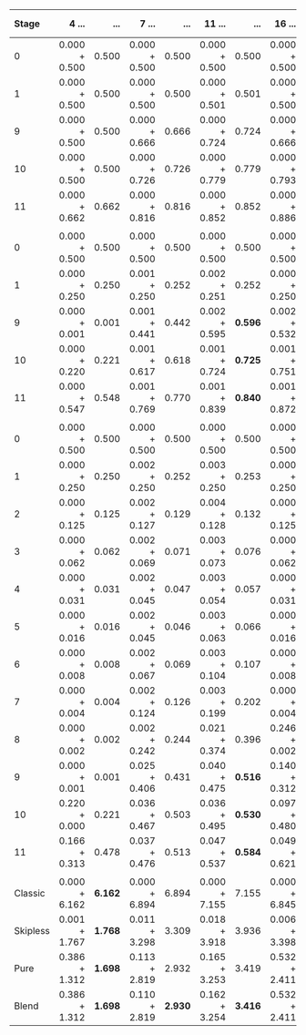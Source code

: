 |Stage|4 ...|...|7 ...|...|11 ...|...|16 ...|...|Uneven 4 ...|...|
|:--|----:|--:|----:|--:|----:|--:|----:|--:|----:|--:|
|0|0.000 + 0.500|0.500|0.000 + 0.500|0.500|0.000 + 0.500|0.500|0.000 + 0.500|0.500|0.000 + 0.500|0.500|
|1|0.000 + 0.500|0.500|0.000 + 0.500|0.500|0.000 + 0.501|0.501|0.000 + 0.500|0.500|0.000 + 0.500|0.500|
|9|0.000 + 0.500|0.500|0.000 + 0.666|0.666|0.000 + 0.724|0.724|0.000 + 0.666|0.666|0.000 + 0.573|**0.573**|
|10|0.000 + 0.500|0.500|0.000 + 0.726|0.726|0.000 + 0.779|0.779|0.000 + 0.793|0.793|0.000 + 0.597|**0.597**|
|11|0.000 + 0.662|0.662|0.000 + 0.816|0.816|0.000 + 0.852|0.852|0.000 + 0.886|0.886|0.000 + 0.691|**0.691**|
||||||||
|0|0.000 + 0.500|0.500|0.000 + 0.500|0.500|0.000 + 0.500|0.500|0.000 + 0.500|0.500|0.000 + 0.500|0.500|
|1|0.000 + 0.250|0.250|0.001 + 0.250|0.252|0.002 + 0.251|0.252|0.000 + 0.250|0.250|0.001 + 0.250|0.251|
|9|0.000 + 0.001|0.001|0.001 + 0.441|0.442|0.002 + 0.595|**0.596**|0.002 + 0.532|0.534|0.001 + 0.256|**0.256**|
|10|0.000 + 0.220|0.221|0.001 + 0.617|0.618|0.001 + 0.724|**0.725**|0.001 + 0.751|0.752|0.000 + 0.378|**0.378**|
|11|0.000 + 0.547|0.548|0.001 + 0.769|0.770|0.001 + 0.839|**0.840**|0.001 + 0.872|0.873|0.000 + 0.573|**0.574**|
||||||||
|0|0.000 + 0.500|0.500|0.000 + 0.500|0.500|0.000 + 0.500|0.500|0.000 + 0.500|0.500|0.000 + 0.500|0.500|
|1|0.000 + 0.250|0.250|0.002 + 0.250|0.252|0.003 + 0.250|0.253|0.000 + 0.250|0.250|0.001 + 0.250|0.251|
|2|0.000 + 0.125|0.125|0.002 + 0.127|0.129|0.004 + 0.128|0.132|0.000 + 0.125|0.125|0.001 + 0.126|0.127|
|3|0.000 + 0.062|0.062|0.002 + 0.069|0.071|0.003 + 0.073|0.076|0.000 + 0.062|0.062|0.001 + 0.066|0.066|
|4|0.000 + 0.031|0.031|0.002 + 0.045|0.047|0.003 + 0.054|0.057|0.000 + 0.031|0.031|0.001 + 0.038|0.039|
|5|0.000 + 0.016|0.016|0.002 + 0.045|0.046|0.003 + 0.063|0.066|0.000 + 0.016|0.016|0.001 + 0.027|0.028|
|6|0.000 + 0.008|0.008|0.002 + 0.067|0.069|0.003 + 0.104|0.107|0.000 + 0.008|0.008|0.001 + 0.042|0.043|
|7|0.000 + 0.004|0.004|0.002 + 0.124|0.126|0.003 + 0.199|0.202|0.000 + 0.004|0.004|0.001 + 0.068|0.069|
|8|0.000 + 0.002|0.002|0.002 + 0.242|0.244|0.021 + 0.374|0.396|0.246 + 0.002|0.248|0.001 + 0.127|0.128|
|9|0.000 + 0.001|0.001|0.025 + 0.406|0.431|0.040 + 0.475|**0.516**|0.140 + 0.312|0.452|0.001 + 0.256|**0.257**|
|10|0.220 + 0.000|0.221|0.036 + 0.467|0.503|0.036 + 0.495|**0.530**|0.097 + 0.480|0.577|0.013 + 0.343|**0.356**|
|11|0.166 + 0.313|0.478|0.037 + 0.476|0.513|0.047 + 0.537|**0.584**|0.049 + 0.621|0.670|0.017 + 0.403|**0.420**|
||||||||
|Classic|0.000 + 6.162|**6.162**|0.000 + 6.894|6.894|0.000 + 7.155|7.155|0.000 + 6.845|6.845|0.000 + 6.459|**6.459**|
|Skipless|0.001 + 1.767|**1.768**|0.011 + 3.298|3.309|0.018 + 3.918|3.936|0.006 + 3.398|3.403|0.006 + 2.451|**2.457**|
|Pure|0.386 + 1.312|**1.698**|0.113 + 2.819|2.932|0.165 + 3.253|3.419|0.532 + 2.411|2.943|0.039 + 2.246|**2.285**|
|Blend|0.386 + 1.312|**1.698**|0.110 + 2.819|**2.930**|0.162 + 3.254|**3.416**|0.532 + 2.411|**2.943**|0.038 + 2.246|**2.284**|
